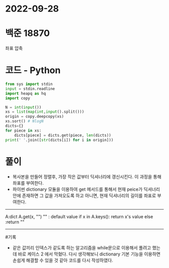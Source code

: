 # 2022-09-28

# 백준 18870

좌표 압축

# 코드 - Python

```python
from sys import stdin
input = stdin.readline
import heapq as hq
import copy

N = int(input())
xs = list(map(int,input().split()))
origin = copy.deepcopy(xs)
xs.sort() # NlogN
dicts={}
for piece in xs:
    dicts[piece] = dicts.get(piece, len(dicts))
print(' '.join([str(dicts[i]) for i in origin]))

```

# 풀이
- 복사본을 만들어 정렬후, 가장 작은 값부터 딕셔너리에 갱신시킨다. 이 과정을 통해 좌표를 부여한다.
- 파이썬 dictionary 모듈을 이용하여 get 메서드를 통해서 현재 peice가 딕셔너리 안에 존재하면 그 값을 가져오도록 하고 아니면, 현재 딕셔너리의 길이를 좌표로 부여한다. 

-----------
A:dict
A.get(x, "") 
"" : default value
if x in A.keys(): return x's value 
else :return "" 

-----------

#기록
- 같은 값끼리 인덱스가 같도록 하는 알고리즘을 while문으로 이용해서 풀려고 했는데 바로 케이스 2 에서 막혔다. 다시 생각해보니 dictionary 기본 기능을 이용하면 손쉽게 해결할 수 있을 것 같아 코드를 다시 작성하였다. 
